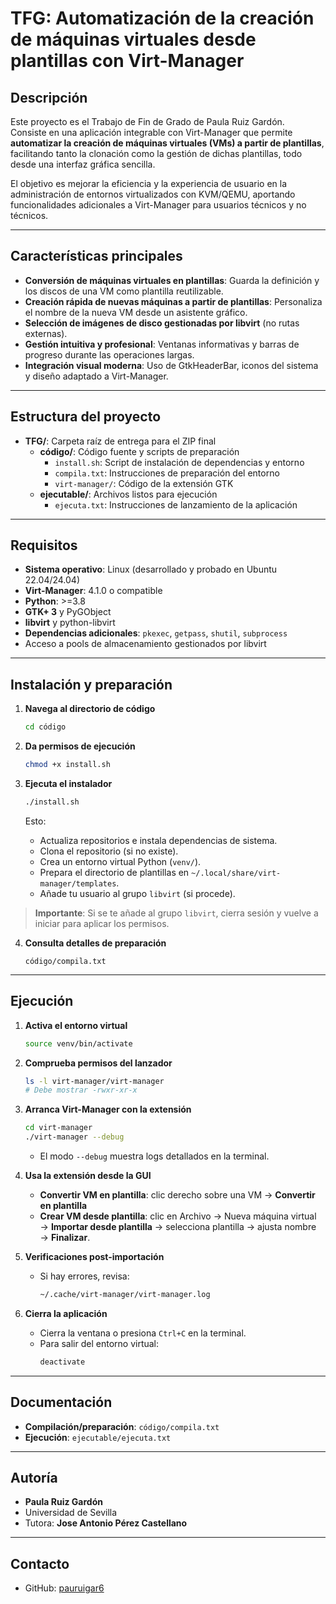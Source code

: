 # TFG: Automatización de la creación de máquinas virtuales desde plantillas con Virt-Manager

## Descripción

Este proyecto es el Trabajo de Fin de Grado de Paula Ruiz Gardón.  
Consiste en una aplicación integrable con Virt-Manager que permite **automatizar la creación de máquinas virtuales (VMs) a partir de plantillas**, 
facilitando tanto la clonación como la gestión de dichas plantillas, todo desde una interfaz gráfica sencilla.

El objetivo es mejorar la eficiencia y la experiencia de usuario en la administración de entornos virtualizados con KVM/QEMU, 
aportando funcionalidades adicionales a Virt-Manager para usuarios técnicos y no técnicos.

---

## Características principales

- **Conversión de máquinas virtuales en plantillas**: Guarda la definición y los discos de una VM como plantilla reutilizable.
- **Creación rápida de nuevas máquinas a partir de plantillas**: Personaliza el nombre de la nueva VM desde un asistente gráfico.
- **Selección de imágenes de disco gestionadas por libvirt** (no rutas externas).
- **Gestión intuitiva y profesional**: Ventanas informativas y barras de progreso durante las operaciones largas.
- **Integración visual moderna**: Uso de GtkHeaderBar, iconos del sistema y diseño adaptado a Virt-Manager.

---

## Estructura del proyecto

- **TFG/**: Carpeta raíz de entrega para el ZIP final 
  - **código/**: Código fuente y scripts de preparación 
    - `install.sh`: Script de instalación de dependencias y entorno 
    - `compila.txt`: Instrucciones de preparación del entorno 
    - `virt-manager/`: Código de la extensión GTK 
  - **ejecutable/**: Archivos listos para ejecución 
    - `ejecuta.txt`: Instrucciones de lanzamiento de la aplicación 
---

## Requisitos

- **Sistema operativo**: Linux (desarrollado y probado en Ubuntu 22.04/24.04)
- **Virt-Manager**: 4.1.0 o compatible
- **Python**: >=3.8
- **GTK+ 3** y PyGObject
- **libvirt** y python-libvirt
- **Dependencias adicionales**: `pkexec`, `getpass`, `shutil`, `subprocess`
- Acceso a pools de almacenamiento gestionados por libvirt

---

## Instalación y preparación

1. **Navega al directorio de código** 
   ```bash
   cd código
   ```

2. **Da permisos de ejecución** 
   ```bash
   chmod +x install.sh
   ```

3. **Ejecuta el instalador** 
   ```bash
   ./install.sh
   ```
   Esto:
   - Actualiza repositorios e instala dependencias de sistema. 
   - Clona el repositorio (si no existe). 
   - Crea un entorno virtual Python (`venv/`). 
   - Prepara el directorio de plantillas en `~/.local/share/virt-manager/templates`. 
   - Añade tu usuario al grupo `libvirt` (si procede).

> **Importante**: Si se te añade al grupo `libvirt`, cierra sesión y vuelve a iniciar para aplicar los permisos.

4. **Consulta detalles de preparación** 
   ```text
   código/compila.txt
   ```

---
## Ejecución

1. **Activa el entorno virtual** 
   ```bash
   source venv/bin/activate
   ```
   
3. **Comprueba permisos del lanzador** 
   ```bash
   ls -l virt-manager/virt-manager
   # Debe mostrar -rwxr-xr-x
   ```

4. **Arranca Virt-Manager con la extensión** 
   ```bash
   cd virt-manager
   ./virt-manager --debug
   ```
   - El modo `--debug` muestra logs detallados en la terminal.

5. **Usa la extensión desde la GUI** 
   - **Convertir VM en plantilla**: clic derecho sobre una VM → **Convertir en plantilla** 
   - **Crear VM desde plantilla**: clic en Archivo → Nueva máquina virtual → **Importar desde plantilla** → selecciona plantilla → ajusta nombre → **Finalizar**.

6. **Verificaciones post-importación** 
   - Si hay errores, revisa:
     ```bash
     ~/.cache/virt-manager/virt-manager.log
     ```

7. **Cierra la aplicación** 
   - Cierra la ventana o presiona `Ctrl+C` en la terminal. 
   - Para salir del entorno virtual:
     ```bash
     deactivate
     ```

---
## Documentación

- **Compilación/preparación**: `código/compila.txt` 
- **Ejecución**: `ejecutable/ejecuta.txt` 

---
## Autoría

- **Paula Ruiz Gardón** 
- Universidad de Sevilla 
- Tutora: **Jose Antonio Pérez Castellano**

---
## Contacto

- GitHub: [pauruigar6](https://github.com/pauruigar6) 

